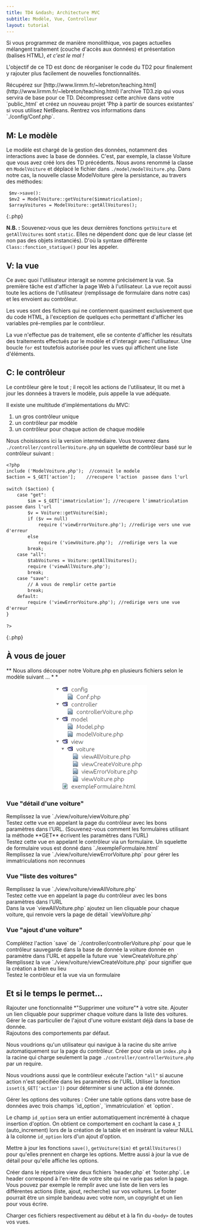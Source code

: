 ```yaml
---
title: TD4 &ndash; Architecture MVC
subtitle: Modèle, Vue, Controlleur
layout: tutorial
---
```


Si vous programmez de manière monolithique, vos pages actuelles mélangent
traitement (couche d'accès aux données) et présentation (balises HTML),
*et c'est le mal !*


L'objectif de ce TD est donc de réorganiser le code du TD2 pour finalement y
rajouter plus facilement de nouvelles fonctionnalités.

<div class="exercice">
Récupérez sur [http://www.lirmm.fr/~lebreton/teaching.html](http://www.lirmm.fr/~lebreton/teaching.html)
l'archive TD3.zip qui vous servira de base pour ce TD. Décompressez cette
archive dans votre `public_html` et créez un nouveau projet 'Php à
partir de sources existantes' si vous utilisez NetBeans. Rentrez vos
informations dans `./config/Conf.php`.
</div>



## M: Le modèle

Le modèle est chargé de la gestion des données, notamment des interactions avec
la base de données. C'est, par exemple, la classe Voiture que vous avez créé
lors des TD précédents. Nous avons renommé la classe en `ModelVoiture` et
déplacé le fichier dans `./model/modelVoiture.php`.  Dans notre cas, la
nouvelle classe ModelVoiture gère la persistance, au travers des méthodes:

~~~
 $mv->save():
 $mv2 = ModelVoiture::getVoiture($immatriculation);
 $arrayVoitures = ModelVoiture::getAllVoitures();
~~~
{:.php}

**N.B. :** Souvenez-vous que les deux dernières fonctions `getVoiture`
et `getAllVoitures` sont `static`. Elles ne dépendent donc que de
leur classe (et non pas des objets instanciés). D'où la syntaxe différente
`Class::fonction_statique()` pour les appeler.

## V: la vue

Ce avec quoi l'utilisateur interagit se nomme précisément la vue.  Sa première
tâche est d'afficher la page Web à l'utilisateur. La vue reçoit aussi toute les
actions de l'utilisateur (remplissage de formulaire dans notre cas) et les
envoient au contrôleur.

Les vues sont des fichiers qui ne contiennent quasiment exclusivement que du
code HTML, à l'exception de quelques `echo` permettant d'afficher les
variables pré-remplies par le contrôleur.

La vue n'effectue pas de traitement, elle se contente d'afficher les résultats
des traitements effectués par le modèle et d'interagir avec l'utilisateur.  Une
boucle `for` est toutefois autorisée pour les vues qui affichent une
liste d'éléments.

## C: le contrôleur

Le contrôleur gère le tout ; il reçoit les actions de l'utilisateur, lit ou met
à jour les données à travers le modèle, puis appelle la vue adéquate.

Il existe une multitude d'implémentations du MVC:

1. un gros contrôleur unique
1. un contrôleur par modèle
1. un contrôleur pour chaque action de chaque modèle

Nous choisissons ici la version intermédiaire. Vous trouverez dans
`./controller/controllerVoiture.php` un squelette de contrôleur basé sur
le contrôleur suivant :

~~~
<?php
include ('ModelVoiture.php');  //connait le modele
$action = $_GET['action'];    //recupere l'action  passee dans l'url

switch ($action) {
    case "get":
        $im = $_GET['immatriculation']; //recupere l'immatriculation passee dans l'url
        $v = Voiture::getVoiture($im);
        if ($v == null)
            require ('viewErrorVoiture.php'); //redirige vers une vue d'erreur
        else
            require ('viewVoiture.php');  //redirige vers la vue 
        break;
    case "all":
        $tabVoitures = Voiture::getAllVoitures();
        require ('viewAllVoiture.php');
        break;
    case "save":
        // A vous de remplir cette partie
        break;
    default:
        require ('viewErrorVoiture.php'); //redirige vers une vue d'erreur
}

?>
~~~
{:.php}

## À vous de jouer

\** Nous allons découper notre Voiture.php en plusieurs fichiers selon le modèle suivant ... * *

<img alt="Structure de nos fichiers"
src="../assets/RepStructure.png" style="margin-left:auto;margin-right:auto;display:block;">


### Vue "détail d'une voiture"

<div class="exercice"> 
Remplissez la vue `./view/voiture/viewVoiture.php`
</div> 

<div class="exercice">
Testez cette vue en appelant la page du contrôleur avec les bons
paramètres dans l'URL.  
(Souvenez-vous comment les formulaires utilisant la méthode **GET** écrivent les
paramètres dans l'URL)
</div>

<div class="exercice">
Testez cette vue en appelant le contrôleur via un
formulaire. Un squelette de formulaire vous est donné dans
`./exempleFormulaire.html`
</div>

<div class="exercice">
Remplissez la vue `./view/voiture/viewErrorVoiture.php`
pour gérer les immatriculations non reconnues
</div>

### Vue "liste des voitures"

<div class="exercice"> 
Remplissez la vue `./view/voiture/viewAllVoiture.php`
</div> 

<div class="exercice"> 
Testez cette vue en appelant la page du contrôleur avec les bons paramètres dans l'URL
</div> 

<div class="exercice"> 
Dans la vue `viewAllVoiture.php` ajoutez un lien cliquable
pour chaque voiture, qui renvoie vers la page de détail `viewVoiture.php`
</div> 

### Vue "ajout d'une voiture"

<div class="exercice">
Complétez l'action `save` de `./controller/controllerVoiture.php` pour que le
contrôleur sauvegarde dans la base de donnée la voiture donnée en paramètre dans
l'URL et appelle la future vue `viewCreateVoiture.php`
</div> 

<div class="exercice">
Remplissez la vue `./view/voiture/viewCreateVoiture.php` pour signifier que la
création a bien eu lieu
</div>

<div class="exercice"> 
Testez le contrôleur et la vue via un formulaire
</div> 

## Et si le temps le permet...

<div class="exercice">
Rajouter une fonctionnalité *"Supprimer une voiture"* à votre site. Ajouter un
lien cliquable pour supprimer chaque voiture dans la liste des voitures.
</div>

<div class="exercice">
Gérer le cas particulier de l'ajout d'une voiture existant déjà dans la base
de donnée. 
</div> 

<div class="exercice"> 
Rajoutons des comportements par défaut. 

Nous voudrions qu'un utilisateur qui navigue à la racine du site arrive
automatiquement sur la page du contrôleur. Créer pour cela un `index.php` à la
racine qui charge seulement la page `./controller/controllerVoiture.php` par un
require.

Nous voudrions aussi que le contrôleur exécute l'action `"all"` si aucune action
n'est spécifiée dans les paramètres de l'URL. Utiliser la fonction
`isset($_GET['action'])` pour déterminer si une action a été donnée.
</div>

<div class="exercice">
Gérer les options des voitures : Créer une table options
 dans votre base de données avec trois champs `id_option`, `immatriculation` et
 `option`.

Le champ `id_option` sera un entier automatiquement incrémenté à chaque
insertion d'option. On obtient ce comportement en cochant la case `A_I`
(auto_increment) lors de la création de la table et en insérant la valeur NULL à
la colonne `id_option` lors d'un ajout d'option.

Mettre à jour les fonctions `save()`, `getVoiture($im)` et `getAllVoitures()`
pour qu'elles prennent en charge les options.  Mettre aussi à jour la vue de
détail pour qu'elle affiche les options.  </div>

<div class="exercice">
Créer dans le répertoire view deux fichiers `header.php`
et `footer.php`. Le header correspond à l'en-tête de votre site qui ne varie pas
selon la page. Vous pouvez par exemple le remplir avec une liste de lien vers
les différentes actions (liste, ajout, recherche) sur vos voitures. Le footer
pourrait être un simple bandeau avec votre nom, un copyright et un lien pour
vous écrire.

Charger ces fichiers respectivement au début et à la fin du `<body>` de toutes vos vues.
</div> 

<!--
 Choses à faire:
 ---------------
 - préparer squelette class avec fonction/attribut statique/non statique 
 -> Comment appelle-t-on la fonction/attribut dedans/dehors la classe

 - chaîne de charactères et php : syntaxe '', "" et heredoc . Plus Attention guillemets inversés ` optionnel pour nom de table / colonne dans MySQL

 Pouvant être rajouté au TD
 --------------------------
 - Rajouter header & footer & titre aux vues
 - header : liste + chercher + ajout
 - Gérer page par défaut : liste
 - Gérer racine renvoie vers controleur
 - Gérer ajout de voiture existante !
 - Action / Vue "del" = supprimer avec lien dans la liste des voitures
-->
